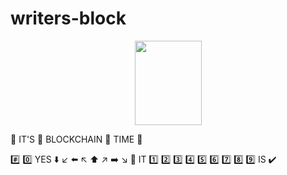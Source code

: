 # writers-block

<p align="center">
    <a href="https://archive.is/WJZMd"><img src="https://i.imgur.com/M0mazbN.jpg" height="135" width="107"></a>
</p>

:clap: IT'S :clap: BLOCKCHAIN :clap: TIME :clap:

:hash: :zero: YES :arrow_down: :arrow_lower_left: :arrow_left: :arrow_upper_left: :arrow_up: :arrow_upper_right: :arrow_right: :arrow_lower_right: :1234: IT :one: :two: :three: :four: :five: :six: :seven: :eight: :nine: IS :heavy_check_mark:
